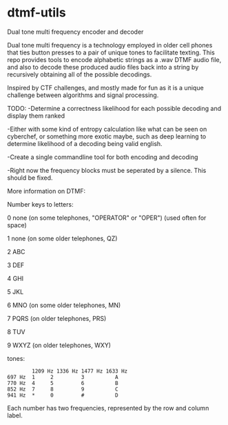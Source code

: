 # dtmf-utils
Dual tone multi frequency encoder and decoder

Dual tone multi frequency is a technology employed in older cell phones that ties button presses to a pair of unique tones to facilitate texting.
This repo provides tools to encode alphabetic strings as a .wav DTMF audio file, and also to decode these produced audio files back into a string by
recursively obtaining all of the possible decodings.

Inspired by CTF challenges, and mostly made for fun as it is a unique challenge between algorithms and signal processing.


TODO:
  -Determine a correctness likelihood for each possible decoding and display them ranked
  
   -Either with some kind of entropy calculation like what can be seen on cyberchef, or something more exotic maybe, such as deep learning to determine likelihood of a decoding
     being valid english.
     
  -Create a single commandline tool for both encoding and decoding
  
  -Right now the frequency blocks must be seperated by a silence. This should be fixed.

More information on DTMF:

Number keys to letters:

0	none (on some telephones, "OPERATOR" or "OPER")  (used often for space)

1	none (on some older telephones, QZ)

2	ABC

3	DEF

4	GHI

5	JKL

6	MNO (on some older telephones, MN)

7	PQRS (on older telephones, PRS)

8	TUV

9	WXYZ (on older telephones, WXY)

tones:

	        1209 Hz	1336 Hz	1477 Hz	1633 Hz
    697 Hz	1	  2	        3	       A
    770 Hz	4	  5	        6	       B
    852 Hz	7	  8	        9	       C
    941 Hz	*	  0	        #	       D
 
Each number has two frequencies, represented by the row and column label.
